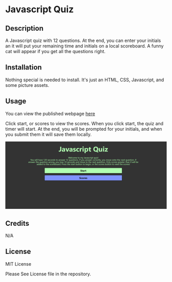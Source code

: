 # Javascript Quiz

## Description

A Javascript quiz with 12 questions. At the end, you can enter your initials an it will put your remaining time and initials on a local scoreboard. A funny cat will appear if you get all the questions right.

## Installation

Nothing special is needed to install. It's just an HTML, CSS, Javascript, and some picture assets.

## Usage

You can view the published webpage [here](https://spawze.github.io/JavaScript-Quiz/)  

Click start, or scores to view the scores. When you click start, the quiz and timer will start. At the end, you will be prompted for your initials, and when you submit them it will save them locally.

![Image of the top of the webpage with the navigation links highlighted](assets/images/screenshot.png)


## Credits

N/A

## License

MIT License

Please See License file in the repository.
